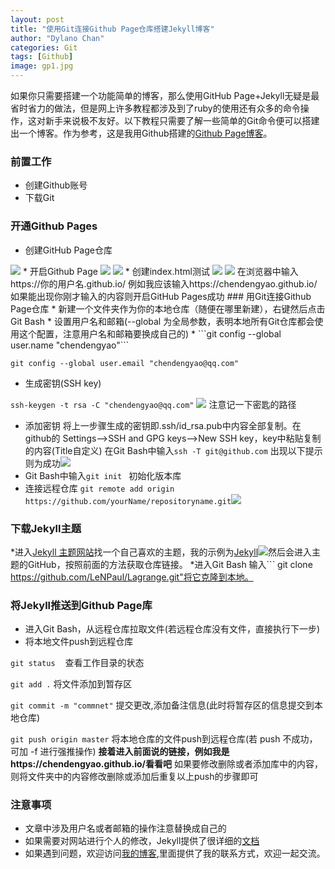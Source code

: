 ```yaml
---
layout: post
title: "使用Git连接Github Page仓库搭建Jekyll博客"
author: "Dylano Chan"
categories: Git
tags: [Github]
image: gp1.jpg
---
```



如果你只需要搭建一个功能简单的博客，那么使用GitHub Page+Jekyll无疑是最省时省力的做法，但是网上许多教程都涉及到了ruby的使用还有众多的命令操作，这对新手来说极不友好。以下教程只需要了解一些简单的Git命令便可以搭建出一个博客。作为参考，这是我用Github搭建的[Github Page博客](https://chendengyao.github.io/)。
### 前置工作
* 创建Github账号
* 下载Git
### 开通Github Pages
* 创建GitHub Page仓库
<img src="{{ site.github.url }}/assets/img/gp1.png">
* 开启Github Page
<img src="{{ site.github.url }}/assets/img/gp2.png">
<img src="{{ site.github.url }}/assets/img/gp3.png">
* 创建index.html测试
<img src="{{ site.github.url }}/assets/img/gp4.png">
<img src="{{ site.github.url }}/assets/img/gp5.png">
在浏览器中输入https://你的用户名.github.io/  例如我应该输入https://chendengyao.github.io/
如果能出现你刚才输入的内容则开启GitHub Pages成功
### 用Git连接Github Page仓库
* 新建一个文件夹作为你的本地仓库（随便在哪里新建），右键然后点击Git Bash
* 设置用户名和邮箱(--global 为全局参数，表明本地所有Git仓库都会使用这个配置，注意用户名和邮箱要换成自己的)
* 
```git config --global user.name "chendengyao"```

```git config --global user.email "chendengyao@qq.com"```
* 生成密钥(SSH key)
  
```ssh-keygen -t rsa -C "chendengyao@qq.com"```
<img src="{{ site.github.url }}/assets/img/gp6.png">
注意记一下密匙的路径
* 添加密钥 将上一步骤生成的密钥即.ssh/id_rsa.pub中内容全部复制。在github的 Settings-->SSH and GPG keys-->New SSH key，key中粘贴复制的内容(Title自定义)
在Git Bash中输入```ssh -T git@github.com```
出现以下提示则为成功<img src="{{ site.github.url }}/assets/img/gp7.png">
* Git Bash中输入```git init ``` 初始化版本库
* 连接远程仓库 ```git remote add origin https://github.com/yourName/repositoryname.git```<img src="{{ site.github.url }}/assets/img/gp8.png">
### 下载Jekyll主题
*进入[Jekyll 主题网站](http://jekyllthemes.org/)找一个自己喜欢的主题，我的示例为[Jekyll](http://jekyllthemes.org/themes/lagrange/)<img src="{{ site.github.url }}/assets/img/gp8.png">然后会进入主题的GitHub，按照前面的方法获取仓库链接。
*进入Git Bash 输入``` git clone https://github.com/LeNPaul/Lagrange.git"将它克隆到本地。
### 将Jekyll推送到Github Page库
* 进入Git Bash，从远程仓库拉取文件(若远程仓库没有文件，直接执行下一步)
* 将本地文件push到远程仓库

```git status　```    查看工作目录的状态

```git add .```    将文件添加到暂存区

```git commit -m "commnet"```    提交更改,添加备注信息(此时将暂存区的信息提交到本地仓库)

```git push origin master```    将本地仓库的文件push到远程仓库(若 push 不成功，可加 -f 进行强推操作)
**接着进入前面说的链接，例如我是https://chendengyao.github.io/看看吧**
如果要修改删除或者添加库中的内容，则将文件夹中的内容修改删除或添加后重复以上push的步骤即可
### 注意事项
* 文章中涉及用户名或者邮箱的操作注意替换成自己的
* 如果需要对网站进行个人的修改，Jekyll提供了很详细的[文档](http://jekyllcn.com/docs/home/)
* 如果遇到问题，欢迎访问[我的博客](https://chendengyao.github.io/),里面提供了我的联系方式，欢迎一起交流。


